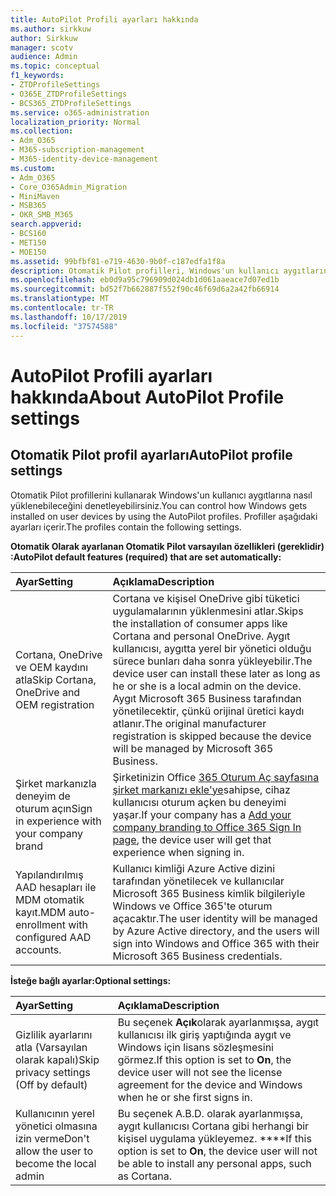 ```yaml
---
title: AutoPilot Profili ayarları hakkında
ms.author: sirkkuw
author: Sirkkuw
manager: scotv
audience: Admin
ms.topic: conceptual
f1_keywords:
- ZTDProfileSettings
- O365E_ZTDProfileSettings
- BCS365_ZTDProfileSettings
ms.service: o365-administration
localization_priority: Normal
ms.collection:
- Adm_O365
- M365-subscription-management
- M365-identity-device-management
ms.custom:
- Adm_O365
- Core_O365Admin_Migration
- MiniMaven
- MSB365
- OKR_SMB_M365
search.appverid:
- BCS160
- MET150
- MOE150
ms.assetid: 99bfbf81-e719-4630-9b0f-c187edfa1f8a
description: Otomatik Pilot profilleri, Windows'un kullanıcı aygıtlarına nasıl yükleniyi denetlemenize yardımcı olur. Profiller Cortana yüklemesini atla gibi varsayılan ve isteğe bağlı ayarlar içerir.
ms.openlocfilehash: eb0d9a95c796909d024db1d061aaeace7d07ed1b
ms.sourcegitcommit: bd52f7b662887f552f90c46f69d6a2a42fb66914
ms.translationtype: MT
ms.contentlocale: tr-TR
ms.lasthandoff: 10/17/2019
ms.locfileid: "37574588"
---
```

# <a name="about-autopilot-profile-settings"></a><span data-ttu-id="5caa2-104">AutoPilot Profili ayarları hakkında</span><span class="sxs-lookup"><span data-stu-id="5caa2-104">About AutoPilot Profile settings</span></span>

## <a name="autopilot-profile-settings"></a><span data-ttu-id="5caa2-105">Otomatik Pilot profil ayarları</span><span class="sxs-lookup"><span data-stu-id="5caa2-105">AutoPilot profile settings</span></span>

<span data-ttu-id="5caa2-106">Otomatik Pilot profillerini kullanarak Windows'un kullanıcı aygıtlarına nasıl yüklenebileceğini denetleyebilirsiniz.</span><span class="sxs-lookup"><span data-stu-id="5caa2-106">You can control how Windows gets installed on user devices by using the AutoPilot profiles.</span></span> <span data-ttu-id="5caa2-107">Profiller aşağıdaki ayarları içerir.</span><span class="sxs-lookup"><span data-stu-id="5caa2-107">The profiles contain the following settings.</span></span>
  
 <span data-ttu-id="5caa2-108">**Otomatik Olarak ayarlanan Otomatik Pilot varsayılan özellikleri (gereklidir) :**</span><span class="sxs-lookup"><span data-stu-id="5caa2-108">**AutoPilot default features (required) that are set automatically:**</span></span>
  
|<span data-ttu-id="5caa2-109">**Ayar**</span><span class="sxs-lookup"><span data-stu-id="5caa2-109">**Setting**</span></span>|<span data-ttu-id="5caa2-110">**Açıklama**</span><span class="sxs-lookup"><span data-stu-id="5caa2-110">**Description**</span></span>|
|:-----|:-----|
|<span data-ttu-id="5caa2-111">Cortana, OneDrive ve OEM kaydını atla</span><span class="sxs-lookup"><span data-stu-id="5caa2-111">Skip Cortana, OneDrive and OEM registration</span></span>  <br/> |<span data-ttu-id="5caa2-112">Cortana ve kişisel OneDrive gibi tüketici uygulamalarının yüklenmesini atlar.</span><span class="sxs-lookup"><span data-stu-id="5caa2-112">Skips the installation of consumer apps like Cortana and personal OneDrive.</span></span> <span data-ttu-id="5caa2-113">Aygıt kullanıcısı, aygıtta yerel bir yönetici olduğu sürece bunları daha sonra yükleyebilir.</span><span class="sxs-lookup"><span data-stu-id="5caa2-113">The device user can install these later as long as he or she is a local admin on the device.</span></span> <span data-ttu-id="5caa2-114">Aygıt Microsoft 365 Business tarafından yönetilecektir, çünkü orijinal üretici kaydı atlanır.</span><span class="sxs-lookup"><span data-stu-id="5caa2-114">The original manufacturer registration is skipped because the device will be managed by Microsoft 365 Business.</span></span>  <br/> |
|<span data-ttu-id="5caa2-115">Şirket markanızla deneyim de oturum açın</span><span class="sxs-lookup"><span data-stu-id="5caa2-115">Sign in experience with your company brand</span></span>  <br/> |<span data-ttu-id="5caa2-116">Şirketinizin Office [365 Oturum Aç sayfasına şirket markanızı ekle'ye](https://support.office.com/article/a1229cdb-ce19-4da5-90c7-2b9b146aef0a)sahipse, cihaz kullanıcısı oturum açken bu deneyimi yaşar.</span><span class="sxs-lookup"><span data-stu-id="5caa2-116">If your company has a [Add your company branding to Office 365 Sign In page](https://support.office.com/article/a1229cdb-ce19-4da5-90c7-2b9b146aef0a), the device user will get that experience when signing in.</span></span>  <br/> |
|<span data-ttu-id="5caa2-117">Yapılandırılmış AAD hesapları ile MDM otomatik kayıt.</span><span class="sxs-lookup"><span data-stu-id="5caa2-117">MDM auto-enrollment with configured AAD accounts.</span></span>  <br/> |<span data-ttu-id="5caa2-118">Kullanıcı kimliği Azure Active dizini tarafından yönetilecek ve kullanıcılar Microsoft 365 Business kimlik bilgileriyle Windows ve Office 365'te oturum açacaktır.</span><span class="sxs-lookup"><span data-stu-id="5caa2-118">The user identity will be managed by Azure Active directory, and the users will sign into Windows and Office 365 with their Microsoft 365 Business credentials.</span></span>  <br/> |
   
 <span data-ttu-id="5caa2-119">**İsteğe bağlı ayarlar:**</span><span class="sxs-lookup"><span data-stu-id="5caa2-119">**Optional settings:**</span></span>
  
|<span data-ttu-id="5caa2-120">**Ayar**</span><span class="sxs-lookup"><span data-stu-id="5caa2-120">**Setting**</span></span>|<span data-ttu-id="5caa2-121">**Açıklama**</span><span class="sxs-lookup"><span data-stu-id="5caa2-121">**Description**</span></span>|
|:-----|:-----|
|<span data-ttu-id="5caa2-122">Gizlilik ayarlarını atla (Varsayılan olarak kapalı)</span><span class="sxs-lookup"><span data-stu-id="5caa2-122">Skip privacy settings (Off by default)</span></span>  <br/> |<span data-ttu-id="5caa2-123">Bu seçenek **Açık**olarak ayarlanmışsa, aygıt kullanıcısı ilk giriş yaptığında aygıt ve Windows için lisans sözleşmesini görmez.</span><span class="sxs-lookup"><span data-stu-id="5caa2-123">If this option is set to **On**, the device user will not see the license agreement for the device and Windows when he or she first signs in.</span></span>  <br/> |
|<span data-ttu-id="5caa2-124">Kullanıcının yerel yönetici olmasına izin verme</span><span class="sxs-lookup"><span data-stu-id="5caa2-124">Don't allow the user to become the local admin</span></span>  <br/> |<span data-ttu-id="5caa2-125">Bu seçenek A.B.D. olarak ayarlanmışsa, aygıt kullanıcısı Cortana gibi herhangi bir kişisel uygulama yükleyemez. \*\*\*\*</span><span class="sxs-lookup"><span data-stu-id="5caa2-125">If this option is set to **On**, the device user will not be able to install any personal apps, such as Cortana.</span></span>  <br/> |
   
